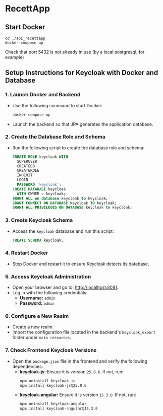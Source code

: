 # RecettApp

## Start Docker
```
cd ./api_recettapp
docker-compose up
```
Check that port 5432 is not already in use (by a local postgresql, for example)

## Setup Instructions for Keycloak with Docker and Database

### 1. Launch Docker and Backend

- Use the following command to start Docker:
  ```bash
  docker-compose up
  ```
- Launch the backend so that JPA generates the application database.

### 2. Create the Database Role and Schema

- Run the following script to create the database role and schema:
  ```sql
  CREATE ROLE keycloak WITH
    SUPERUSER
    CREATEDB
    CREATEROLE
    INHERIT
    LOGIN
    PASSWORD 'keycloak';
  CREATE DATABASE keycloak
    WITH OWNER = keycloak;
  GRANT ALL on database keycloak to keycloak;
  GRANT CONNECT ON DATABASE keycloak TO keycloak;
  GRANT ALL PRIVILEGES ON DATABASE keycloak to keycloak;
  ```

### 3. Create Keycloak Schema

- Access the `keycloak` database and run this script:
  ```sql
  CREATE SCHEMA keycloak;
  ```

### 4. Restart Docker

- Stop Docker and restart it to ensure Keycloak detects its database.

### 5. Access Keycloak Administration

- Open your browser and go to: [http://localhost:8081](http://localhost:8081).
- Log in with the following credentials:
  - **Username:** `admin`
  - **Password:** `admin`

### 6. Configure a New Realm

- Create a new realm.
- Import the configuration file located in the backend's `keycloak_export` folder under `main resources`.

### 7. Check Frontend Keycloak Versions

- Open the `package.json` file in the frontend and verify the following dependencies:
  - **keycloak-js:** Ensure it is version `25.0.6`. If not, run:
    ```bash
    npm uninstall keycloak-js
    npm install keycloak-js@25.0.6
    ```
  - **keycloak-angular:** Ensure it is version `15.3.0`. If not, run:
    ```bash
    npm uninstall keycloak-angular
    npm install keycloak-angular@15.3.0
    

